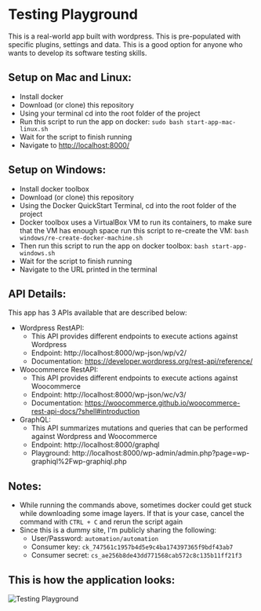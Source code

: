 # Testing Playground
This is a real-world app built with wordpress. This is pre-populated with specific plugins, settings and data. This is a good option for anyone who wants to develop its software testing skills.

## Setup on Mac and Linux:
- Install docker
- Download (or clone) this repository
- Using your terminal cd into the root folder of the project
- Run this script to run the app on docker: `sudo bash start-app-mac-linux.sh`
- Wait for the script to finish running
- Navigate to [http://localhost:8000/](http://localhost:8000/)

## Setup on Windows:
- Install docker toolbox
- Download (or clone) this repository
- Using the Docker QuickStart Terminal, cd into the root folder of the project
- Docker toolbox uses a VirtualBox VM to run its containers, to make sure that the VM has enough space run this script to re-create the VM: `bash windows/re-create-docker-machine.sh`
- Then run this script to run the app on docker toolbox: `bash start-app-windows.sh`
- Wait for the script to finish running
- Navigate to the URL printed in the terminal

## API Details:
This app has 3 APIs available that are described below:
- Wordpress RestAPI:
  - This API provides different endpoints to execute actions against Wordpress
  - Endpoint: http://localhost:8000/wp-json/wp/v2/
  - Documentation: https://developer.wordpress.org/rest-api/reference/
- Woocommerce RestAPI:
  - This API provides different endpoints to execute actions against Woocommerce
  - Endpoint: http://localhost:8000/wp-json/wc/v3/
  - Documentation: https://woocommerce.github.io/woocommerce-rest-api-docs/?shell#introduction
- GraphQL: 
  - This API summarizes mutations and queries that can be performed against Wordpress and Woocommerce
  - Endpoint: http://localhost:8000/graphql
  - Playground: http://localhost:8000/wp-admin/admin.php?page=wp-graphiql%2Fwp-graphiql.php

## Notes:
- While running the commands above, sometimes docker could get stuck while downloading some image layers. If that is your case, cancel the command with `CTRL + C` and rerun the script again
- Since this is a dummy site, I'm publicly sharing the following:
  - User/Password: `automation/automation`
  - Consumer key:  `ck_747561c1957b4d5e9c4ba174397365f9bdf43ab7`
  - Consumer secret:  `cs_ae256b8de43dd771568cab572c8c135b11ff21f3`
  
## This is how the application looks:
  ![Testing Playground](https://raw.githubusercontent.com/atfuentess/dummy_wordpress/master/playground.png)
